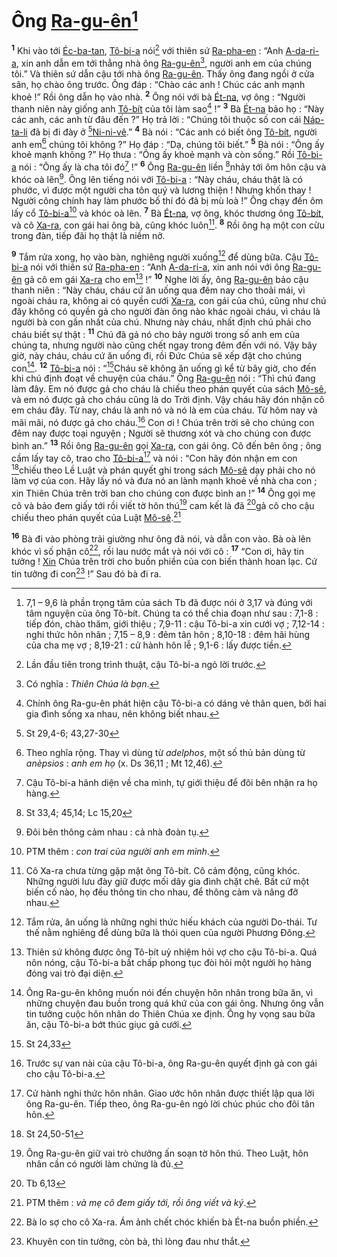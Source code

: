 # Ông [Ra-gu-ên]()[^1-11ae4fe2-79c9-4958-abfc-07c0d4fe3650]
<sup><b>1</b></sup> Khi vào tới [Éc-ba-tan](), [Tô-bi-a]() nói[^2-11ae4fe2-79c9-4958-abfc-07c0d4fe3650] với thiên sứ [Ra-pha-en]() : “Anh [A-da-ri-a](), xin anh dẫn em tới thẳng nhà ông [Ra-gu-ên]()[^3-11ae4fe2-79c9-4958-abfc-07c0d4fe3650], người anh em của chúng tôi.” Và thiên sứ dẫn cậu tới nhà ông [Ra-gu-ên](). Thấy ông đang ngồi ở cửa sân, họ chào ông trước. Ông đáp : “Chào các anh ! Chúc các anh mạnh khoẻ !” Rồi ông dẫn họ vào nhà. <sup><b>2</b></sup> Ông nói với bà [Ét-na](), vợ ông : “Người thanh niên này giống anh [Tô-bít]() của tôi làm sao[^4-11ae4fe2-79c9-4958-abfc-07c0d4fe3650] !” <sup><b>3</b></sup> Bà [Ét-na]() bảo họ : “Này các anh, các anh từ đâu đến ?” Họ trả lời : “Chúng tôi thuộc số con cái [Náp-ta-li]() đã bị đi đày ở [^1@-11ae4fe2-79c9-4958-abfc-07c0d4fe3650][Ni-ni-vê]().” <sup><b>4</b></sup> Bà nói : “Các anh có biết ông [Tô-bít](), người anh em[^5-11ae4fe2-79c9-4958-abfc-07c0d4fe3650] chúng tôi không ?” Họ đáp : “Dạ, chúng tôi biết.” <sup><b>5</b></sup> Bà nói : “Ông ấy khoẻ mạnh không ?” Họ thưa : “Ông ấy khoẻ mạnh và còn sống.” Rồi [Tô-bi-a]() nói : “Ông ấy là cha tôi đó[^6-11ae4fe2-79c9-4958-abfc-07c0d4fe3650] !” <sup><b>6</b></sup> Ông [Ra-gu-ên]() liền [^2@-11ae4fe2-79c9-4958-abfc-07c0d4fe3650]nhảy tới ôm hôn cậu và khóc oà lên[^7-11ae4fe2-79c9-4958-abfc-07c0d4fe3650]. Ông lên tiếng nói với [Tô-bi-a]() : “Này cháu, cháu thật là có phước, vì được một người cha tôn quý và lương thiện ! Nhưng khốn thay ! Người công chính hay làm phước bố thí đó đã bị mù loà !” Ông chạy đến ôm lấy cổ [Tô-bi-a]()[^8-11ae4fe2-79c9-4958-abfc-07c0d4fe3650] và khóc oà lên. <sup><b>7</b></sup> Bà [Ét-na](), vợ ông, khóc thương ông [Tô-bít](), và cô [Xa-ra](), con gái hai ông bà, cũng khóc luôn[^9-11ae4fe2-79c9-4958-abfc-07c0d4fe3650]. <sup><b>8</b></sup> Rồi ông hạ một con cừu trong đàn, tiếp đãi họ thật là niềm nở.

<sup><b>9</b></sup> Tắm rửa xong, họ vào bàn, nghiêng người xuống[^10-11ae4fe2-79c9-4958-abfc-07c0d4fe3650] để dùng bữa. Cậu [Tô-bi-a]() nói với thiên sứ [Ra-pha-en]() : “Anh [A-da-ri-a](), xin anh nói với ông [Ra-gu-ên]() gả cô em gái [Xa-ra]() cho em[^11-11ae4fe2-79c9-4958-abfc-07c0d4fe3650] !” <sup><b>10</b></sup> Nghe lời ấy, ông [Ra-gu-ên]() bảo cậu thanh niên : “Này cháu, cháu cứ ăn uống qua đêm nay cho thoải mái, vì ngoài cháu ra, không ai có quyền cưới [Xa-ra](), con gái của chú, cũng như chú đây không có quyền gả cho người đàn ông nào khác ngoài cháu, vì cháu là người bà con gần nhất của chú. Nhưng này cháu, nhất định chú phải cho cháu biết sự thật : <sup><b>11</b></sup> Chú đã gả nó cho bảy người trong số anh em của chúng ta, nhưng người nào cũng chết ngay trong đêm đến với nó. Vậy bây giờ, này cháu, cháu cứ ăn uống đi, rồi Đức Chúa sẽ xếp đặt cho chúng con[^12-11ae4fe2-79c9-4958-abfc-07c0d4fe3650]. <sup><b>12</b></sup> [Tô-bi-a]() nói : “[^3@-11ae4fe2-79c9-4958-abfc-07c0d4fe3650]Cháu sẽ không ăn uống gì kể từ bây giờ, cho đến khi chú định đoạt về chuyện của cháu.” Ông [Ra-gu-ên]() nói : “Thì chú đang làm đây. Em nó được gả cho cháu là chiếu theo phán quyết của sách [Mô-sê](), và em nó được gả cho cháu cũng là do Trời định. Vậy cháu hãy đón nhận cô em cháu đây. Từ nay, cháu là anh nó và nó là em của cháu. Từ hôm nay và mãi mãi, nó được gả cho cháu.[^13-11ae4fe2-79c9-4958-abfc-07c0d4fe3650] Con ơi ! Chúa trên trời sẽ cho chúng con đêm nay được toại nguyện ; Người sẽ thương xót và cho chúng con được bình an.” <sup><b>13</b></sup> Rồi ông [Ra-gu-ên]() gọi [Xa-ra](), con gái ông. Cô đến bên ông ; ông cầm lấy tay cô, trao cho [Tô-bi-a]()[^14-11ae4fe2-79c9-4958-abfc-07c0d4fe3650] và nói : “Con hãy đón nhận em con [^4@-11ae4fe2-79c9-4958-abfc-07c0d4fe3650]chiếu theo Lề Luật và phán quyết ghi trong sách [Mô-sê]() dạy phải cho nó làm vợ của con. Hãy lấy nó và đưa nó an lành mạnh khoẻ về nhà cha con ; xin Thiên Chúa trên trời ban cho chúng con được bình an !” <sup><b>14</b></sup> Ông gọi mẹ cô và bảo đem giấy tới rồi viết tờ hôn thú[^15-11ae4fe2-79c9-4958-abfc-07c0d4fe3650] cam kết là đã [^5@-11ae4fe2-79c9-4958-abfc-07c0d4fe3650]gả cô cho cậu chiếu theo phán quyết của Luật [Mô-sê]().[^16-11ae4fe2-79c9-4958-abfc-07c0d4fe3650]

<sup><b>16</b></sup> Bà đi vào phòng trải giường như ông đã nói, và dẫn con vào. Bà oà lên khóc vì số phận cô[^18-11ae4fe2-79c9-4958-abfc-07c0d4fe3650], rồi lau nước mắt và nói với cô : <sup><b>17</b></sup> “Con ơi, hãy tin tưởng ! [Xin]() Chúa trên trời cho buồn phiền của con biến thành hoan lạc. Cứ tin tưởng đi con[^19-11ae4fe2-79c9-4958-abfc-07c0d4fe3650] !” Sau đó bà đi ra.

[^1-11ae4fe2-79c9-4958-abfc-07c0d4fe3650]: 7,1 – 9,6 là phần trọng tâm của sách Tb đã được nói ở 3,17 và đúng với tâm nguyện của ông Tô-bít. Chúng ta có thể chia đoạn như sau : 7,1-8 : tiếp đón, chào thăm, giới thiệu ; 7,9-11 : cậu Tô-bi-a xin cưới vợ ; 7,12-14 : nghi thức hôn nhân ; 7,15 – 8,9 : đêm tân hôn ; 8,10-18 : đêm hãi hùng của cha mẹ vợ ; 8,19-21 : cử hành hôn lễ ; 9,1-6 : lấy được tiền.
[^2-11ae4fe2-79c9-4958-abfc-07c0d4fe3650]: Lần đầu tiên trong trình thuật, cậu Tô-bi-a ngỏ lời trước.
[^3-11ae4fe2-79c9-4958-abfc-07c0d4fe3650]: Có nghĩa : *Thiên Chúa là bạn*.
[^4-11ae4fe2-79c9-4958-abfc-07c0d4fe3650]: Chính ông Ra-gu-ên phát hiện cậu Tô-bi-a có dáng vẻ thân quen, bởi hai gia đình sống xa nhau, nên không biết nhau.
[^5-11ae4fe2-79c9-4958-abfc-07c0d4fe3650]: Theo nghĩa rộng. Thay vì dùng từ *adelphos*, một số thủ bản dùng từ *anèpsios* : *anh em họ* (x. Ds 36,11 ; Mt 12,46).
[^6-11ae4fe2-79c9-4958-abfc-07c0d4fe3650]: Cậu Tô-bi-a hãnh diện về cha mình, tự giới thiệu để đôi bên nhận ra họ hàng.
[^7-11ae4fe2-79c9-4958-abfc-07c0d4fe3650]: Đôi bên thông cảm nhau : cả nhà đoàn tụ.
[^8-11ae4fe2-79c9-4958-abfc-07c0d4fe3650]: PTM thêm : *con trai của người anh em mình*.
[^9-11ae4fe2-79c9-4958-abfc-07c0d4fe3650]: Cô Xa-ra chưa từng gặp mặt ông Tô-bít. Cô cảm động, cũng khóc. Những người lưu đày giữ được mối dây gia đình chặt chẽ. Bất cứ một biến cố nào, họ đều thông tin cho nhau, để thông cảm và nâng đỡ nhau.
[^10-11ae4fe2-79c9-4958-abfc-07c0d4fe3650]: Tắm rửa, ăn uống là những nghi thức hiếu khách của người Do-thái. Tư thế nằm nghiêng để dùng bữa là thói quen của người Phương Đông.
[^11-11ae4fe2-79c9-4958-abfc-07c0d4fe3650]: Thiên sứ không được ông Tô-bít uỷ nhiệm hỏi vợ cho cậu Tô-bi-a. Quá nôn nóng, cậu Tô-bi-a bất chấp phong tục đòi hỏi một người họ hàng đóng vai trò đại diện.
[^12-11ae4fe2-79c9-4958-abfc-07c0d4fe3650]: Ông Ra-gu-ên không muốn nói đến chuyện hôn nhân trong bữa ăn, vì những chuyện đau buồn trong quá khứ của con gái ông. Nhưng ông vẫn tin tưởng cuộc hôn nhân do Thiên Chúa xe định. Ông hy vọng sau bữa ăn, cậu Tô-bi-a bớt thúc giục gả cưới.
[^13-11ae4fe2-79c9-4958-abfc-07c0d4fe3650]: Trước sự van nài của cậu Tô-bi-a, ông Ra-gu-ên quyết định gả con gái cho cậu Tô-bi-a.
[^14-11ae4fe2-79c9-4958-abfc-07c0d4fe3650]: Cử hành nghi thức hôn nhân. Giao ước hôn nhân được thiết lập qua lời ông Ra-gu-ên. Tiếp theo, ông Ra-gu-ên ngỏ lời chúc phúc cho đôi tân hôn.
[^15-11ae4fe2-79c9-4958-abfc-07c0d4fe3650]: Ông Ra-gu-ên giữ vai trò chưởng ấn soạn tờ hôn thú. Theo Luật, hôn nhân cần có người làm chứng là đủ.
[^16-11ae4fe2-79c9-4958-abfc-07c0d4fe3650]: PTM thêm : *và mẹ cô đem giấy tới, rồi ông viết và ký*.
[^18-11ae4fe2-79c9-4958-abfc-07c0d4fe3650]: Bà lo sợ cho cô Xa-ra. Ám ảnh chết chóc khiến bà Ét-na buồn phiền.
[^19-11ae4fe2-79c9-4958-abfc-07c0d4fe3650]: Khuyên con tin tưởng, còn bà, thì lòng đau như thắt.
[^1@-11ae4fe2-79c9-4958-abfc-07c0d4fe3650]: St 29,4-6; 43,27-30
[^2@-11ae4fe2-79c9-4958-abfc-07c0d4fe3650]: St 33,4; 45,14; Lc 15,20
[^3@-11ae4fe2-79c9-4958-abfc-07c0d4fe3650]: St 24,33
[^4@-11ae4fe2-79c9-4958-abfc-07c0d4fe3650]: St 24,50-51
[^5@-11ae4fe2-79c9-4958-abfc-07c0d4fe3650]: Tb 6,13